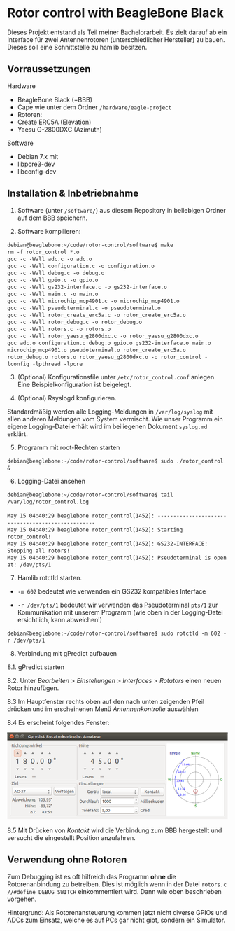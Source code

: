 Rotor control with BeagleBone Black
===================================

Dieses Projekt entstand als Teil meiner Bachelorarbeit. Es zielt darauf ab ein Interface für zwei Antennenrotoren (unterschiedlicher Hersteller) zu bauen. Dieses soll eine Schnittstelle zu hamlib besitzen.


Vorraussetzungen
----------------

Hardware
- BeagleBone Black (=BBB)
- Cape wie unter dem Ordner `/hardware/eagle-project`
- Rotoren:
 - Create ERC5A (Elevation)
 - Yaesu G-2800DXC (Azimuth)

Software
- Debian 7.x mit
 - libpcre3-dev
 - libconfig-dev


Installation & Inbetriebnahme
-----------------------------

1. Software (unter `/software/`) aus diesem Repository in beliebigen Ordner auf dem BBB speichern.

2. Software kompilieren:
```
debian@beaglebone:~/code/rotor-control/software$ make
rm -f rotor_control *.o
gcc -c -Wall adc.c -o adc.o
gcc -c -Wall configuration.c -o configuration.o
gcc -c -Wall debug.c -o debug.o
gcc -c -Wall gpio.c -o gpio.o
gcc -c -Wall gs232-interface.c -o gs232-interface.o
gcc -c -Wall main.c -o main.o
gcc -c -Wall microchip_mcp4901.c -o microchip_mcp4901.o
gcc -c -Wall pseudoterminal.c -o pseudoterminal.o
gcc -c -Wall rotor_create_erc5a.c -o rotor_create_erc5a.o
gcc -c -Wall rotor_debug.c -o rotor_debug.o
gcc -c -Wall rotors.c -o rotors.o
gcc -c -Wall rotor_yaesu_g2800dxc.c -o rotor_yaesu_g2800dxc.o
gcc adc.o configuration.o debug.o gpio.o gs232-interface.o main.o microchip_mcp4901.o pseudoterminal.o rotor_create_erc5a.o rotor_debug.o rotors.o rotor_yaesu_g2800dxc.o -o rotor_control -lconfig -lpthread -lpcre
```
3. (Optional) Konfigurationsfile unter `/etc/rotor_control.conf` anlegen. Eine Beispielkonfiguration ist beigelegt.

4. (Optional) Rsyslogd konfigurieren.

 Standardmäßig werden alle Logging-Meldungen in `/var/log/syslog` mit allen anderen Meldungen vom System vermischt. Wie unser Programm ein eigene Logging-Datei erhält wird im beiliegenen Dokument `syslog.md` erklärt.

5. Programm mit root-Rechten starten
 ```
 debian@beaglebone:~/code/rotor-control/software$ sudo ./rotor_control &
 ```

6. Logging-Datei ansehen
 ```
 debian@beaglebone:~/code/rotor-control/software$ tail /var/log/rotor_control.log 
 
 May 15 04:40:29 beaglebone rotor_control[1452]: --------------------------------------------------
 May 15 04:40:29 beaglebone rotor_control[1452]: Starting rotor_control!
 May 15 04:40:29 beaglebone rotor_control[1452]: GS232-INTERFACE: Stopping all rotors!
 May 15 04:40:29 beaglebone rotor_control[1452]: Pseudoterminal is open at: /dev/pts/1
 ```

7. Hamlib rotctld starten.
 - `-m 602` bedeutet wie verwenden ein GS232 kompatibles Interface
 
 - `-r /dev/pts/1` bedeutet wir verwenden das Pseudoterminal `pts/1` zur Kommunikation mit unserem Programm (wie oben in der Logging-Datei ersichtlich, kann abweichen!)
 
 ```
 debian@beaglebone:~/code/rotor-control/software$ sudo rotctld -m 602 -r /dev/pts/1
 ```

8. Verbindung mit gPredict aufbauen

 8.1. gPredict starten
 
 8.2. Unter _Bearbeiten_ > _Einstellungen_ > _Interfaces_ > _Rotators_ einen neuen Rotor hinzufügen.
 
 8.3 Im Hauptfenster rechts oben auf den nach unten zeigenden Pfeil drücken und im erscheinenen Menü _Antennenkontrolle_ auswählen
 
 8.4 Es erscheint folgendes Fenster:

 ![gpredict_rotor_control](docs/images/gpredict_rotor_control.png)
 
 8.5 Mit Drücken von _Kontakt_ wird die Verbindung zum BBB hergestellt und versucht die eingestellt Position anzufahren.

Verwendung ohne Rotoren
-----------------------

Zum Debugging ist es oft hilfreich das Programm __ohne__ die Rotorenanbindung zu betreiben. Dies ist möglich wenn in der Datei `rotors.c` `//#define DEBUG_SWITCH` einkommentiert wird. Dann wie oben beschrieben vorgehen.

Hintergrund: Als Rotorenansteuerung kommen jetzt nicht diverse GPIOs und ADCs zum Einsatz, welche es auf PCs gar nicht gibt, sondern ein Simulator.

